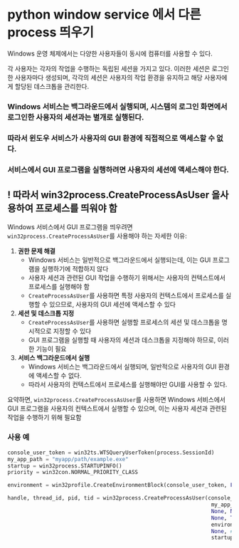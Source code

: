 # python window service 에서 다른 process 띄우기

Windows 운영 체제에서는 다양한 사용자들이 동시에 컴퓨터를 사용할 수 있다.

각 사용자는 각자의 작업을 수행하는 독립된 세션을 가지고 있다. 이러한 세션은 로그인한 사용자마다 생성되며, 각각의 세션은 사용자의 작업 환경을 유지하고 해당 사용자에게 할당된 데스크톱을 관리한다.

### Windows 서비스는 백그라운드에서 실행되며, 시스템의 로그인 화면에서 로그인한 사용자의 세션과는 별개로 실행된다.

### 따라서 윈도우 서비스가 사용자의 GUI 환경에 직접적으로 액세스할 수 없다.&#x20;

### 서비스에서 GUI 프로그램을 실행하려면 사용자의 세션에 액세스해야 한다.



## ! 따라서 win32process.CreateProcessAsUser 을사용하여 프로세스를 띄워야 함

Windows 서비스에서 GUI 프로그램을 띄우려면 `win32process.CreateProcessAsUser`를 사용해야 하는 자세한 이유:

1. **권한 문제 해결**&#x20;
   * Windows 서비스는 일반적으로 백그라운드에서 실행되는데, 이는 GUI 프로그램을 실행하기에 적합하지 않다
   * 사용자 세션과 관련된 GUI 작업을 수행하기 위해서는 사용자의 컨텍스트에서 프로세스를 실행해야 함
   * `CreateProcessAsUser`를 사용하면 특정 사용자의 컨텍스트에서 프로세스를 실행할 수 있으므로, 사용자의 GUI 세션에 액세스할 수 있다
2. **세션 및 데스크톱 지정**
   * `CreateProcessAsUser`를 사용하면 실행할 프로세스의 세션 및 데스크톱을 명시적으로 지정할 수 있다
   * GUI 프로그램을 실행할 때 사용자의 세션과 데스크톱을 지정해야 하므로, 이러한 기능이 필요
3. **서비스 백그라운드에서 실행**
   * Windows 서비스는 백그라운드에서 실행되며, 일반적으로 사용자의 GUI 환경에 액세스할 수 없다.&#x20;
   * 따라서 사용자의 컨텍스트에서 프로세스를 실행해야만 GUI를 사용할 수 있다.

요약하면, `win32process.CreateProcessAsUser`를 사용하면 Windows 서비스에서 GUI 프로그램을 사용자의 컨텍스트에서 실행할 수 있으며, 이는 사용자 세션과 관련된 작업을 수행하기 위해 필요함



### 사용 예

```python
console_user_token = win32ts.WTSQueryUserToken(process.SessionId)
my_app_path = "myapp/path/example.exe"
startup = win32process.STARTUPINFO()
priority = win32con.NORMAL_PRIORITY_CLASS

environment = win32profile.CreateEnvironmentBlock(console_user_token, False)

handle, thread_id, pid, tid = win32process.CreateProcessAsUser(console_user_token,
                                                                my_app_path,
                                                                None, None,
                                                                None, True, priority,
                                                                environment,
                                                                None, # <- 현재 작업 디렉터리를 명시적으로 지정해주는 것이 의도치 않은 working directory 참조를 피할 수 있게 해주기 때문에 명시적으로 넣는 것을 추천
                                                                startup)
```


